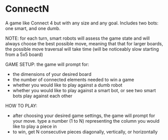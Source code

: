 # ConnectN
A game like Connect 4 but with any size and any goal. Includes two bots: one smart, and one dumb.

NOTE: for each turn, smart robots will assess the game state and will always choose the best possible move, meaning that that for larger boards, the possible move traversal will take time (will be noticeably slow starting from a 5x5 board) 

GAME SETUP: 
the game will prompt for: 
- the dimensions of your desired board
- the number of connected elements needed to win a game
- whether you would like to play against a dumb robot
- whether you would like to play against a smart bot, or see two smart bots play against each other

HOW TO PLAY:
- after choosing your desired game settings, the game will prompt for your move. type a number (1 to N) representing the column you would like to play a piece in 
- to win, get N consecutive pieces diagonally, vertically, or horizontally
